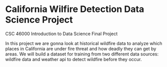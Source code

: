 # California Wilfire Detection Data Science Project 
CSC 46000 Introduction to Data Science Final Project

In this project we are gonna look at historical wildfire data to analyze which places in California are under fire threat and how deadly they can get by areas. We will build a dataset for training from two different data sources: wildfire data and weather api to detect wildfire before they occur.
